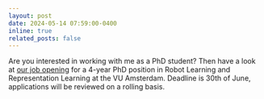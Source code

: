 ```yaml
---
layout: post
date: 2024-05-14 07:59:00-0400
inline: true
related_posts: false
---
```


Are you interested in working with me as a PhD student? Then have a look at [our job opening](https://workingat.vu.nl/vacancies/phd-student-position-in-robot-learning-and-representation-learning-amsterdam-1078012) for a 4-year PhD position in Robot Learning and Representation Learning at the VU Amsterdam. Deadline is 30th of June, applications will be reviewed on a rolling basis.
